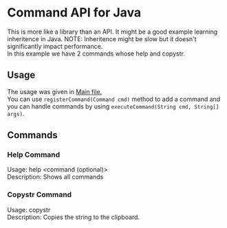 # Command API for Java
This is more like a library than an API. It might be a good example learning inheritence in Java. NOTE: Inheritence might be slow but it doesn't significantly impact performance.<br/>
In this example we have 2 commands whose help and copystr.
## Usage
The usage was given in [Main file.](src/main/java/dev/elite/Main.java) <br/>
You can use `registerCommand(Command cmd)` method to add a command and you can handle commands by using `executeCommand(String cmd, String[] args)`.
## Commands
### Help Command
Usage: help <command (optional)><br/>
Description: Shows all commands
### Copystr Command
Usage: copystr <string><br/>
Description: Copies the string to the clipboard.
